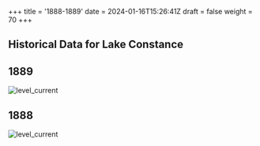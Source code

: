 +++
title = '1888-1889'
date = 2024-01-16T15:26:41Z
draft = false
weight = 70
+++

## Historical Data for Lake Constance

## 1889

![level_current](/images/EN/graphs_historic/longterm_EN_1889.png)

## 1888

![level_current](/images/EN/graphs_historic/longterm_EN_1888.png)
